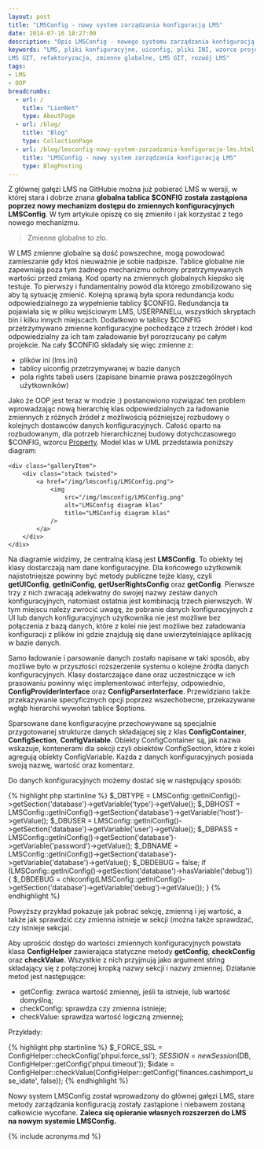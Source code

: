 ```yaml
---
layout: post
title: "LMSConfig - nowy system zarządzania konfiguracją LMS"
date: 2014-07-16 18:27:00
description: "Opis LMSConfig - nowego systemu zarządzania konfiguracją w LMS"
keywords: "LMS, pliki konfiguracyjne, uiconfig, pliki INI, wzorce projektowe,
LMS GIT, refaktoryzacja, zmienne globalne, LMS GIT, rozwój LMS"
tags:
- LMS
- OOP
breadcrumbs:
  - url: /
    title: "LionNet"
    type: AboutPage
  - url: /blog/
    title: "Blog"
    type: CollectionPage
  - url: /blog/lmsconfig-nowy-system-zarzadzania-konfiguracja-lms.html
    title: "LMSConfig - nowy system zarządzania konfiguracją LMS"
    type: BlogPosting
---
```


Z głównej gałęzi LMS na GitHubie można już pobierać LMS w wersji, w której stara
i dobrze znana **globalna tablica $CONFIG została zastąpiona poprzez nowy mechanizm
dostępu do zmiennych konfiguracyjnych LMSConfig**. W tym artykule opiszę co się
zmieniło i jak korzystać z tego nowego mechanizmu.

> Zmienne globalne to zło. 

W LMS zmienne globalne są dość powszechne, mogą powodować zamieszanie gdy ktoś 
nieuważnie je sobie nadpisze. Tablice globalne nie zapewniają poza tym
żadnego mechanizmu ochrony przetrzymywanych wartości przed zmianą. Kod oparty na 
zmiennych globalnych kiepsko się testuje. To pierwszy i fundamentalny powód dla 
którego zmobilizowano się aby tą sytuację zmienić. Kolejną sprawą była spora 
redundancja kodu odpowiedzialnego za wypełnienie tablicy $CONFIG. Redundancja ta 
pojawiała się w pliku wejściowym LMS, USERPANELu, wszystkich skryptach bin i kilku 
innych miejscach. Dodatkowo w tablicy $CONFIG przetrzymywano zmienne konfiguracyjne 
pochodzące z trzech źródeł i kod odpowiedzialny za ich tam załadowanie był 
porozrzucany po całym projekcie. Na cały $CONFIG składały się więc zmienne z:

 * plików ini (lms.ini)
 * tablicy uiconfig przetrzymywanej w bazie danych
 * pola rights tabeli users (zapisane binarnie prawa poszczególnych użytkowników)

Jako że OOP jest teraz w modzie ;) postanowiono rozwiązać ten problem wprowadzając
nową hierarchię klas odpowiedzialnych za ładowanie zmiennych z różnych źródeł z 
możliwością późniejszej rozbudowy o kolejnych dostawców danych konfiguracyjnych.
Całość oparto na rozbudowanym, dla potrzeb hierarchicznej budowy dotychczasowego 
$CONFIG, wzorcu [Property](http://phpedia.pl/wiki/Property). Model klas w UML 
przedstawia poniższy diagram:

<div class="gallery">

    <div class="galleryItem">
        <div class="stack twisted">
            <a href="/img/lmsconfig/LMSConfig.png">
                <img
                    src="/img/lmsconfig/LMSConfig.png"
                    alt="LMSConfig diagram klas"
                    title="LMSConfig diagram klas"
                />
            </a>
        </div>
    </div>

</div>

Na diagramie widzimy, że centralną klasą jest **LMSConfig**. To obiekty tej klasy 
dostarczają nam dane konfiguracyjne. Dla końcowego użytkownik najistotniejsze 
powinny być metody publiczne tejże klasy, czyli **getUIConfig**, **getIniConfig**, 
**getUserRightsConfig** oraz **getConfig**. Pierwsze trzy z nich zwracają adekwatny do 
swojej nazwy zestaw danych konfiguracyjnych, natomiast ostatnia jest kombinacją 
trzech pierwszych. W tym miejscu należy zwrócić uwagę, że pobranie danych 
konfiguracyjnych z UI lub danych konfiguracyjnych użytkownika nie jest możliwe 
bez połączenia z bazą danych, które z kolei nie jest możliwe bez załadowania 
konfiguracji z plików ini gdzie znajdują się dane uwierzytelniające aplikację w 
bazie danych.

Samo ładowanie i parsowanie danych zostało napisane w taki sposób, aby możliwe
było w przyszłości rozszerzenie systemu o kolejne źródła danych konfiguracyjnych.
Klasy dostarczające dane oraz uczestniczące w ich prasowaniu powinny więc 
implementować interfejsy, odpowiednio, **ConfigProviderInterface** oraz 
**ConfigParserInterface**. Przewidziano także przekazywanie specyficznych opcji
poprzez wszechobecne, przekazywane wgłąb hierarchii wywołań tablice $options.

Sparsowane dane konfiguracyjne przechowywane są specjalnie przygotowanej 
strukturze danych składającej się z klas **ConfigContainer**, **ConfigSection**, 
**ConfigVariable**. Obiekty ConfigContainer są, jak nazwa wskazuje, kontenerami dla
sekcji czyli obiektów ConfigSection, które z kolei agregują obiekty ConfigVariable.
Każda z danych konfiguracyjnych posiada swoją nazwę, wartość oraz komentarz.

Do danych konfiguracyjnych możemy dostać się w następujący sposób:

{% highlight php startinline %}
$_DBTYPE = LMSConfig::getIniConfig()->getSection('database')->getVariable('type')->getValue();
$_DBHOST = LMSConfig::getIniConfig()->getSection('database')->getVariable('host')->getValue();
$_DBUSER = LMSConfig::getIniConfig()->getSection('database')->getVariable('user')->getValue();
$_DBPASS = LMSConfig::getIniConfig()->getSection('database')->getVariable('password')->getValue();
$_DBNAME = LMSConfig::getIniConfig()->getSection('database')->getVariable('database')->getValue();
$_DBDEBUG = false;
if (LMSConfig::getIniConfig()->getSection('database')->hasVariable('debug')) {
        $_DBDEBUG = chkconfig(LMSConfig::getIniConfig()->getSection('database')->getVariable('debug')->getValue());
}
{% endhighlight %}

Powyższy przykład pokazuje jak pobrać sekcję, zmienną i jej wartość, a także jak
sprawdzić czy zmienna istnieje w sekcji (można także sprawdzać, czy istnieje
sekcja).

Aby uprościć dostęp do wartości zmiennych konfiguracyjnych powstała klasa 
**ConfigHelper** zawierająca statyczne metody **getConfig**, **checkConfig** oraz
**checkValue**. Wszystkie z nich przyjmują jako argument string składający się
z połączonej kropką nazwy sekcji i nazwy zmiennej. Działanie metod jest następujące:

 * getConfig: zwraca wartość zmiennej, jeśli ta istnieje, lub wartość domyślną;
 * checkConfig: sprawdza czy zmienna istnieje;
 * checkValue: sprawdza wartość logiczną zmiennej;

Przykłady:

{% highlight php startinline %}
$_FORCE_SSL = ConfigHelper::checkConfig('phpui.force_ssl');
$SESSION = new Session($DB, ConfigHelper::getConfig('phpui.timeout'));
$idate = ConfigHelper::checkValue(ConfigHelper::getConfig('finances.cashimport_use_idate', false));
{% endhighlight %}

Nowy system LMSConfig został wprowadzony do głównej gałęzi LMS, stare metody 
zarządzania konfiguracją zostały zastąpione i niebawem zostaną całkowicie wycofane.
**Zaleca się opieranie własnych rozszerzeń do LMS na nowym systemie LMSConfig.**

{% include acronyms.md %}